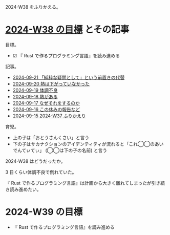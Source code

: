 2024-W38 をふりかえる。

# [2024-W38 の目標][2024-09-15] とその記事

目標。

- ☑ 『 Rust で作るプログラミング言語』を読み進める

記事。

- [2024-09-21 「純粋な疑問として」という前置きの代替][2024-09-21]
- [2024-09-20 熱は下がっていなかった][2024-09-20]
- [2024-09-19 体調不良][2024-09-19]
- [2024-09-18 熱がある][2024-09-18]
- [2024-09-17 なぜそれをするのか][2024-09-17]
- [2024-09-16 この休みの報告など][2024-09-16]
- [2024-09-15 2024-W37 ふりかえり][2024-09-15]

育児。

- 上の子は「おとうさんくさい」と言う
- 下の子はサカナクションのアイデンティティが流れると「これ◯◯のあいでんてぃてぃ」 (◯◯は下の子の名前) と言う

2024-W38 はどうだったか。

3 日くらい体調不良で倒れていた。

『 Rust で作るプログラミング言語』は計画から大きく離れてしまったが引き続き読み進めたい。

# 2024-W39 の目標

- 『 Rust で作るプログラミング言語』を読み進める

[2024-09-15]: https://blog.bouzuya.net/2024/09/15/
[2024-09-16]: https://blog.bouzuya.net/2024/09/16/
[2024-09-17]: https://blog.bouzuya.net/2024/09/17/
[2024-09-18]: https://blog.bouzuya.net/2024/09/18/
[2024-09-19]: https://blog.bouzuya.net/2024/09/19/
[2024-09-20]: https://blog.bouzuya.net/2024/09/20/
[2024-09-21]: https://blog.bouzuya.net/2024/09/21/
